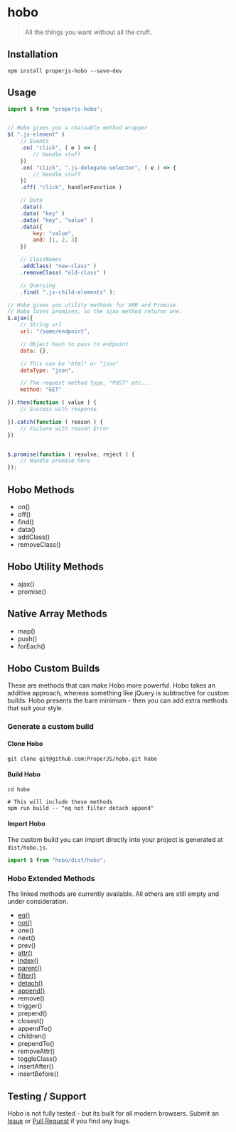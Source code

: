 hobo
====

> All the things you want without all the cruft.



## Installation

```shell
npm install properjs-hobo --save-dev
```


## Usage
```javascript
import $ from "properjs-hobo";


// Hobo gives you a chainable method wrapper
$( ".js-element" )
    // Events
    .on( "click", ( e ) => {
        // Handle stuff
    })
    .on( "click", ".js-delegate-selector", ( e ) => {
        // Handle stuff
    })
    .off( "click", handlerFunction )

    // Data
    .data()
    .data( "key" )
    .data( "key", "value" )
    .data({
        key: "value",
        and: [1, 2, 3]
    })

    // ClassNames
    .addClass( "new-class" )
    .removeClass( "old-class" )

    // Querying
    .find( ".js-child-elements" );

// Hobo gives you utility methods for XHR and Promise.
// Hobo loves promises, so the ajax method returns one.
$.ajax({
    // String url
    url: "/some/endpoint",

    // Object hash to pass to endpoint
    data: {},

    // This can be "html" or "json"
    dataType: "json",

    // The request method type, "POST" etc...
    method: "GET"

}).then(function ( value ) {
    // Success with response

}).catch(function ( reason ) {
    // Failure with reason Error
})


$.promise(function ( resolve, reject ) {
    // Handle promise here
});
```



## Hobo Methods
- on()
- off()
- find()
- data()
- addClass()
- removeClass()

## Hobo Utility Methods
- ajax()
- promise()

## Native Array Methods
- map()
- push()
- forEach()



## Hobo Custom Builds
These are methods that can make Hobo more powerful. Hobo takes an additive approach, whereas something like jQuery is subtractive for custom builds. Hobo presents the bare minimum - then you can add extra methods that suit your style.


### Generate a custom build

#### Clone Hobo
```shell
git clone git@github.com:ProperJS/hobo.git hobo
```

#### Build Hobo
```shell
cd hobo

# This will include these methods
npm run build -- "eq not filter detach append"
```

#### Import Hobo
The custom build you can import directly into your project is generated at `dist/hobo.js`.

```javascript
import $ from "hobo/dist/hobo";
```



### Hobo Extended Methods
The linked methods are currently available. All others are still empty and under consideration.

- [eq()](https://github.com/ProperJS/hobo/blob/master/lib/extended/eq.js)
- [not()](https://github.com/ProperJS/hobo/blob/master/lib/extended/not.js)
- one()
- next()
- prev()
- [attr()](https://github.com/ProperJS/hobo/blob/master/lib/extended/attr.js)
- [index()](https://github.com/ProperJS/hobo/blob/master/lib/extended/index.js)
- [parent()](https://github.com/ProperJS/hobo/blob/master/lib/extended/parent.js)
- [filter()](https://github.com/ProperJS/hobo/blob/master/lib/extended/filter.js)
- [detach()](https://github.com/ProperJS/hobo/blob/master/lib/extended/detach.js)
- [append()](https://github.com/ProperJS/hobo/blob/master/lib/extended/append.js)
- remove()
- trigger()
- prepend()
- closest()
- appendTo()
- children()
- prependTo()
- removeAttr()
- toggleClass()
- insertAfter()
- insertBefore()



## Testing / Support
Hobo is not fully tested - but its built for all modern browsers. Submit an [Issue]() or [Pull Request]() if you find any bugs.